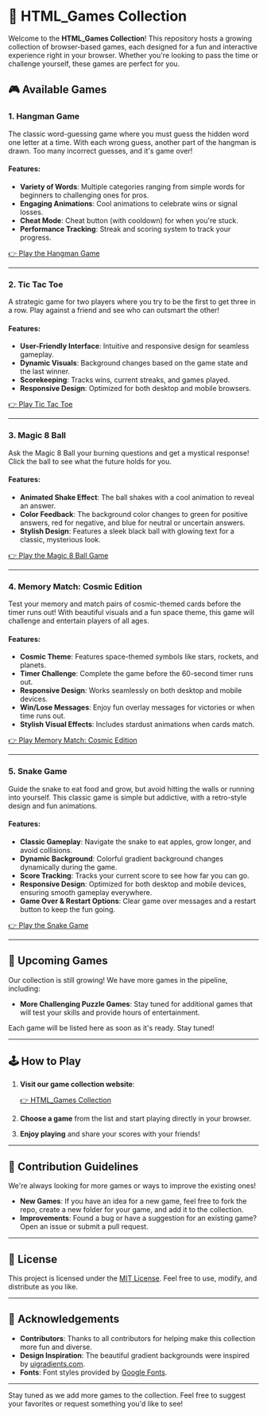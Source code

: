 # 🎉 HTML_Games Collection

Welcome to the **HTML_Games Collection**! This repository hosts a growing collection of browser-based games, each designed for a fun and interactive experience right in your browser. Whether you're looking to pass the time or challenge yourself, these games are perfect for you.

## 🎮 Available Games

### 1. Hangman Game

The classic word-guessing game where you must guess the hidden word one letter at a time. With each wrong guess, another part of the hangman is drawn. Too many incorrect guesses, and it's game over!

#### **Features**:

- **Variety of Words**: Multiple categories ranging from simple words for beginners to challenging ones for pros.
- **Engaging Animations**: Cool animations to celebrate wins or signal losses.
- **Cheat Mode**: Cheat button (with cooldown) for when you're stuck.
- **Performance Tracking**: Streak and scoring system to track your progress.

[👉 Play the Hangman Game](https://aerobit.github.io/HTML_Games/hangman.html)

---

### 2. Tic Tac Toe

A strategic game for two players where you try to be the first to get three in a row. Play against a friend and see who can outsmart the other!

#### **Features**:

- **User-Friendly Interface**: Intuitive and responsive design for seamless gameplay.
- **Dynamic Visuals**: Background changes based on the game state and the last winner.
- **Scorekeeping**: Tracks wins, current streaks, and games played.
- **Responsive Design**: Optimized for both desktop and mobile browsers.

[👉 Play Tic Tac Toe](https://aerobit.github.io/HTML_Games/tic_tac_toe.html)

---

### 3. Magic 8 Ball

Ask the Magic 8 Ball your burning questions and get a mystical response! Click the ball to see what the future holds for you.

#### **Features**:

- **Animated Shake Effect**: The ball shakes with a cool animation to reveal an answer.
- **Color Feedback**: The background color changes to green for positive answers, red for negative, and blue for neutral or uncertain answers.
- **Stylish Design**: Features a sleek black ball with glowing text for a classic, mysterious look.

[👉 Play the Magic 8 Ball Game](https://aerobit.github.io/HTML_Games/magic_8_ball.html)

---

### 4. Memory Match: Cosmic Edition

Test your memory and match pairs of cosmic-themed cards before the timer runs out! With beautiful visuals and a fun space theme, this game will challenge and entertain players of all ages.

#### **Features**:

- **Cosmic Theme**: Features space-themed symbols like stars, rockets, and planets.
- **Timer Challenge**: Complete the game before the 60-second timer runs out.
- **Responsive Design**: Works seamlessly on both desktop and mobile devices.
- **Win/Lose Messages**: Enjoy fun overlay messages for victories or when time runs out.
- **Stylish Visual Effects**: Includes stardust animations when cards match.

[👉 Play Memory Match: Cosmic Edition](https://aerobit.github.io/HTML_Games/memory_match.html)

---

### 5. Snake Game

Guide the snake to eat food and grow, but avoid hitting the walls or running into yourself. This classic game is simple but addictive, with a retro-style design and fun animations.

#### **Features**:

- **Classic Gameplay**: Navigate the snake to eat apples, grow longer, and avoid collisions.
- **Dynamic Background**: Colorful gradient background changes dynamically during the game.
- **Score Tracking**: Tracks your current score to see how far you can go.
- **Responsive Design**: Optimized for both desktop and mobile devices, ensuring smooth gameplay everywhere.
- **Game Over & Restart Options**: Clear game over messages and a restart button to keep the fun going.

[👉 Play the Snake Game](https://aerobit.github.io/HTML_Games/snake.html)

---

## 🚀 Upcoming Games

Our collection is still growing! We have more games in the pipeline, including:

- **More Challenging Puzzle Games**: Stay tuned for additional games that will test your skills and provide hours of entertainment.

Each game will be listed here as soon as it's ready. Stay tuned!

---

## 🕹️ How to Play

1. **Visit our game collection website**:

    [👉 HTML_Games Collection](https://aerobit.github.io/HTML_Games/)

2. **Choose a game** from the list and start playing directly in your browser.

3. **Enjoy playing** and share your scores with your friends!

---

## 🤝 Contribution Guidelines

We're always looking for more games or ways to improve the existing ones!

- **New Games**: If you have an idea for a new game, feel free to fork the repo, create a new folder for your game, and add it to the collection.
- **Improvements**: Found a bug or have a suggestion for an existing game? Open an issue or submit a pull request.

---

## 📄 License

This project is licensed under the [MIT License](LICENSE). Feel free to use, modify, and distribute as you like.

---

## 🙏 Acknowledgements

- **Contributors**: Thanks to all contributors for helping make this collection more fun and diverse.
- **Design Inspiration**: The beautiful gradient backgrounds were inspired by [uigradients.com](https://uigradients.com).
- **Fonts**: Font styles provided by [Google Fonts](https://fonts.google.com/).

---

Stay tuned as we add more games to the collection. Feel free to suggest your favorites or request something you'd like to see!
